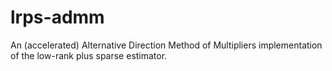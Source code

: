# lrps-admm
An (accelerated) Alternative Direction Method of Multipliers implementation of the low-rank plus sparse estimator.
